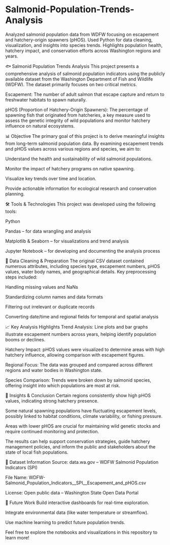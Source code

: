 # Salmonid-Population-Trends-Analysis
Analyzed salmonid population data from WDFW focusing on escapement and hatchery-origin spawners (pHOS). Used Python for data cleaning, visualization, and insights into species trends. Highlights population health, hatchery impact, and conservation efforts across Washington regions and years.

🐟 Salmonid Population Trends Analysis
This project presents a comprehensive analysis of salmonid population indicators using the publicly available dataset from the Washington Department of Fish and Wildlife (WDFW). The dataset primarily focuses on two critical metrics.

Escapement: The number of adult salmon that escape capture and return to freshwater habitats to spawn naturally.

pHOS (Proportion of Hatchery-Origin Spawners): The percentage of spawning fish that originated from hatcheries, a key measure used to assess the genetic integrity of wild populations and monitor hatchery influence on natural ecosystems.

📊 Objective
The primary goal of this project is to derive meaningful insights from long-term salmonid population data. By examining escapement trends and pHOS values across various regions and species, we aim to:

Understand the health and sustainability of wild salmonid populations.

Monitor the impact of hatchery programs on native spawning.

Visualize key trends over time and location.

Provide actionable information for ecological research and conservation planning.

🛠️ Tools & Technologies
This project was developed using the following tools:

Python

Pandas – for data wrangling and analysis

Matplotlib & Seaborn – for visualizations and trend analysis

Jupyter Notebook – for developing and documenting the analysis process

🧼 Data Cleaning & Preparation
The original CSV dataset contained numerous attributes, including species type, escapement numbers, pHOS values, water body names, and geographical details. Key preprocessing steps included:

Handling missing values and NaNs

Standardizing column names and data formats

Filtering out irrelevant or duplicate records

Converting date/time and regional fields for temporal and spatial analysis

📈 Key Analysis Highlights
Trend Analysis: Line plots and bar graphs illustrate escapement numbers across years, helping identify population booms or declines.

Hatchery Impact: pHOS values were visualized to determine areas with high hatchery influence, allowing comparison with escapement figures.

Regional Focus: The data was grouped and compared across different regions and water bodies in Washington state.

Species Comparison: Trends were broken down by salmonid species, offering insight into which populations are most at risk.

🌿 Insights & Conclusion
Certain regions consistently show high pHOS values, indicating strong hatchery presence.

Some natural spawning populations have fluctuating escapement levels, possibly linked to habitat conditions, climate variability, or fishing pressure.

Areas with lower pHOS are crucial for maintaining wild genetic stocks and require continued monitoring and protection.

The results can help support conservation strategies, guide hatchery management policies, and inform the public and stakeholders about the state of local fish populations.

📁 Dataset Information
Source: data.wa.gov – WDFW Salmonid Population Indicators (SPI)

File Name: WDFW-Salmonid_Population_Indicators__SPI__Escapement_and_pHOS.csv

License: Open public data – Washington State Open Data Portal

📌 Future Work
Build interactive dashboards for real-time exploration.

Integrate environmental data (like water temperature or streamflow).

Use machine learning to predict future population trends.

Feel free to explore the notebooks and visualizations in this repository to learn more!

